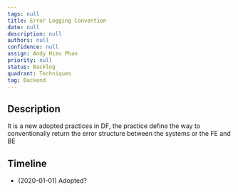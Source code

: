 ```yaml
---
tags: null
title: Error Logging Convention
date: null
description: null
authors: null
confidence: null
assign: Andy Hieu Phan
priority: null
status: Backlog
quadrant: Techniques
tag: Backend
---
```


## Description
It is a new adopted practices in DF, the practice define the way to conventionally return the error structure between the systems or the FE and BE

## Timeline
* (2020-01-01) Adopted?
